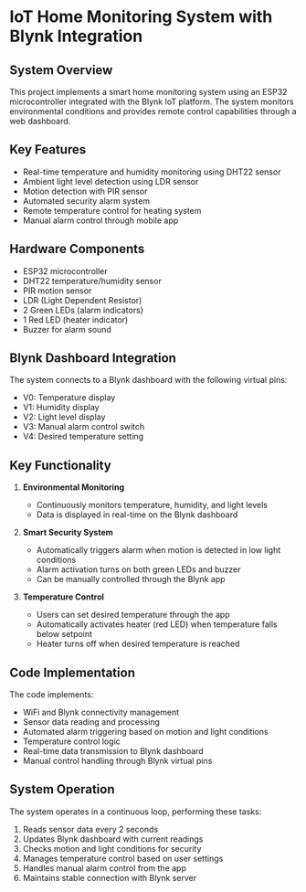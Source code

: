 # IoT Home Monitoring System with Blynk Integration

## System Overview
This project implements a smart home monitoring system using an ESP32 microcontroller integrated with the Blynk IoT platform. The system monitors environmental conditions and provides remote control capabilities through a web dashboard.

## Key Features
- Real-time temperature and humidity monitoring using DHT22 sensor
- Ambient light level detection using LDR sensor
- Motion detection with PIR sensor
- Automated security alarm system
- Remote temperature control for heating system
- Manual alarm control through mobile app

## Hardware Components
- ESP32 microcontroller
- DHT22 temperature/humidity sensor
- PIR motion sensor
- LDR (Light Dependent Resistor)
- 2 Green LEDs (alarm indicators)
- 1 Red LED (heater indicator)
- Buzzer for alarm sound

## Blynk Dashboard Integration
The system connects to a Blynk dashboard with the following virtual pins:
- V0: Temperature display
- V1: Humidity display
- V2: Light level display
- V3: Manual alarm control switch
- V4: Desired temperature setting

## Key Functionality
1. **Environmental Monitoring**
   - Continuously monitors temperature, humidity, and light levels
   - Data is displayed in real-time on the Blynk dashboard

2. **Smart Security System**
   - Automatically triggers alarm when motion is detected in low light conditions
   - Alarm activation turns on both green LEDs and buzzer
   - Can be manually controlled through the Blynk app

3. **Temperature Control**
   - Users can set desired temperature through the app
   - Automatically activates heater (red LED) when temperature falls below setpoint
   - Heater turns off when desired temperature is reached

## Code Implementation
The code implements:
- WiFi and Blynk connectivity management
- Sensor data reading and processing
- Automated alarm triggering based on motion and light conditions
- Temperature control logic
- Real-time data transmission to Blynk dashboard
- Manual control handling through Blynk virtual pins

## System Operation
The system operates in a continuous loop, performing these tasks:
1. Reads sensor data every 2 seconds
2. Updates Blynk dashboard with current readings
3. Checks motion and light conditions for security
4. Manages temperature control based on user settings
5. Handles manual alarm control from the app
6. Maintains stable connection with Blynk server
